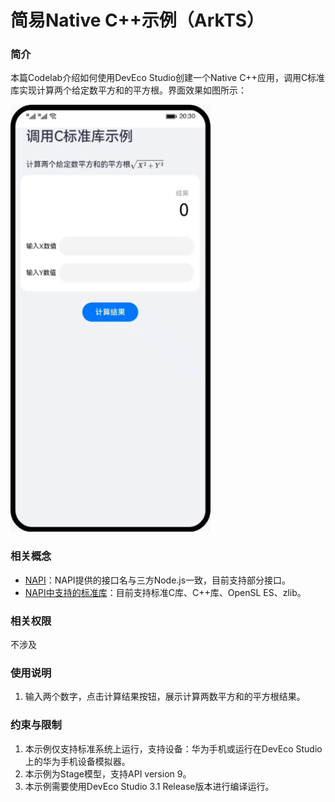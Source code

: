 # 简易Native C++示例（ArkTS）
### 简介
本篇Codelab介绍如何使用DevEco Studio创建一个Native C++应用，调用C标准库实现计算两个给定数平方和的平方根。界面效果如图所示：

![native_template](screenshots/device/native_template.gif)
### 相关概念
- [NAPI](https://developer.harmonyos.com/cn/docs/documentation/doc-guides-V3/napi-guidelines-0000001493903956-V3?catalogVersion=V3)：NAPI提供的接口名与三方Node.js一致，目前支持部分接口。
- [NAPI中支持的标准库](https://developer.harmonyos.com/cn/docs/documentation/doc-references-V3/musl-0000001478181805-V3)：目前支持标准C库、C++库、OpenSL ES、zlib。

### 相关权限
不涉及
### 使用说明
1. 输入两个数字，点击计算结果按钮，展示计算两数平方和的平方根结果。
### 约束与限制
1. 本示例仅支持标准系统上运行，支持设备：华为手机或运行在DevEco Studio上的华为手机设备模拟器。
2. 本示例为Stage模型，支持API version 9。
3. 本示例需要使用DevEco Studio 3.1 Release版本进行编译运行。